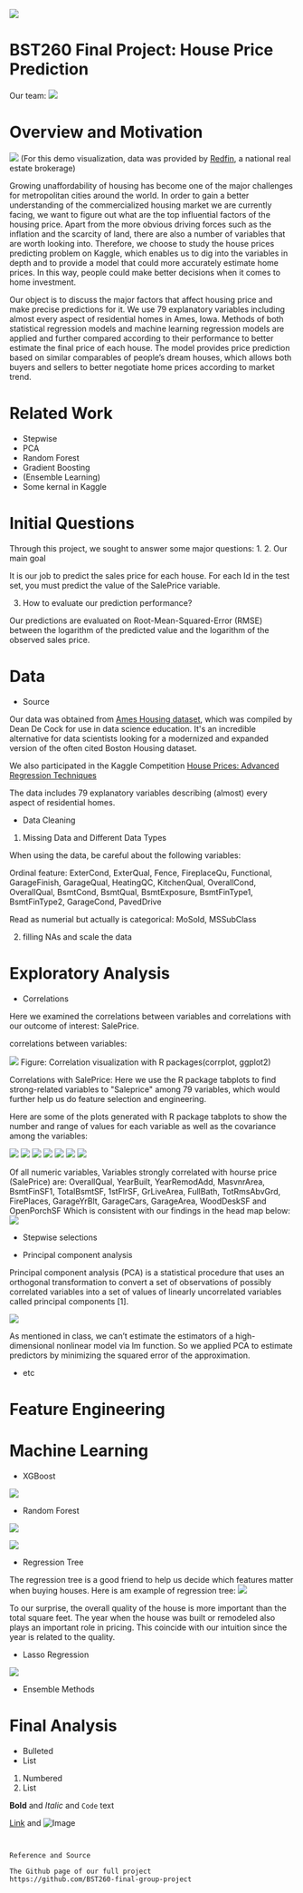 ![](front.jpeg)
# BST260 Final Project: House Price Prediction

Our team:
![](team.png)


# Overview and Motivation

![](1.jpg)
(For this demo visualization, data was provided by [Redfin](https://www.redfin.com/), a national real estate brokerage)


Growing unaffordability of housing has become one of the major challenges for metropolitan cities around the world. In order to gain a better understanding of the commercialized housing market we are currently facing, we want to figure out what are the top influential factors of the housing price. Apart from the more obvious driving forces such as the inflation and the scarcity of land, there are also a number of variables that are worth looking into. Therefore, we choose to study the house prices predicting problem on Kaggle, which enables us to dig into the variables in depth and to provide a model that could more accurately estimate home prices. In this way, people could make better decisions when it comes to home investment.

Our object is to discuss the major factors that affect housing price and make precise predictions for it. We use 79 explanatory variables including almost every aspect of residential homes in Ames, Iowa. Methods of both statistical regression models and machine learning regression models are applied and further compared according to their performance to better estimate the final price of each house. The model provides price prediction based on similar comparables of people’s dream houses, which allows both buyers and sellers to better negotiate home prices according to market trend. 


# Related Work

- Stepwise
- PCA
- Random Forest
- Gradient Boosting
- (Ensemble Learning)
- Some kernal in Kaggle


# Initial Questions
Through this project, we sought to answer some major questions: 
1.
2. Our main goal 

It is our job to predict the sales price for each house. For each Id in the test set, you must predict the value of the SalePrice variable. 

3. How to evaluate our prediction performance?

Our predictions are evaluated on Root-Mean-Squared-Error (RMSE) between the logarithm of the predicted value and the logarithm of the observed sales price.


# Data

- Source

Our data was obtained from [Ames Housing dataset](https://ww2.amstat.org/publications/jse/v19n3/decock.pdf), which was compiled by Dean De Cock for use in data science education. It's an incredible alternative for data scientists looking for a modernized and expanded version of the often cited Boston Housing dataset. 

We also participated in the Kaggle Competition [House Prices: Advanced Regression Techniques](https://www.kaggle.com/c/house-prices-advanced-regression-techniques) 

The data includes 79 explanatory variables describing (almost) every aspect of residential homes. 

- Data Cleaning

1. Missing Data and Different Data Types

When using the data, be careful about the following variables:

Ordinal feature: ExterCond, ExterQual, Fence, FireplaceQu, Functional, GarageFinish, GarageQual, HeatingQC, KitchenQual, OverallCond, OverallQual, BsmtCond, BsmtQual, BsmtExposure, BsmtFinType1, BsmtFinType2, GarageCond, PavedDrive

Read as numerial but actually is categorical: MoSold, MSSubClass

2. filling NAs and scale the data



# Exploratory Analysis
- Correlations

Here we examined the correlations between variables and correlations with our outcome of interest: SalePrice.

correlations between variables:

![](cor.png)
Figure: Correlation visualization with R packages(corrplot, ggplot2)

Correlations with SalePrice:
Here we use the R package tabplots to find strong-related variables to "Saleprice" among 79 variables, which would further help us do feature selection and engineering. 

Here are some of the plots generated with R package tabplots to show the number and range of values for each variable as well as the covariance among the variables:


![](vk.png)
![](v0.png)
![](v1.png)
![](v2.png)
![](v3.png)
![](v4.png)
![](v5.png)

Of all numeric variables, Variables strongly correlated with hourse price (SalePrice) are:
 OverallQual, YearBuilt, YearRemodAdd, MasvnrArea, BsmtFinSF1, TotalBsmtSF, 1stFlrSF, GrLiveArea, FullBath, TotRmsAbvGrd, FirePlaces, GarageYrBlt, GarageCars, GarageArea, WoodDeskSF and OpenPorchSF
Which is consistent with our findings in the head map below:
![](corr.png)
 
 
- Stepwise selections

- Principal component analysis

Principal component analysis (PCA) is a statistical procedure that uses an orthogonal transformation to convert a set of observations of possibly correlated variables into a set of values of linearly uncorrelated variables called principal components [1].

![](pca.png)

As mentioned in class, we can’t estimate the estimators of a high-dimensional nonlinear model via lm function. So we applied PCA to estimate predictors by minimizing  the squared error of the approximation.



- etc

# Feature Engineering


# Machine Learning
- XGBoost

![](xgboots.png)

- Random Forest

![](randomf.png)

![](rf.png)
- Regression Tree 

The regression tree is a good friend to help us decide which features matter when buying houses. Here is am example of regression tree:
![](tree.png)


To our surprise, the overall quality of the house is more important than the total square feet. 
The year when the house was built or remodeled also plays an important role in pricing. This coincide with our intuition since the year is related to the quality.

- Lasso Regression

![](lasso.png)

- Ensemble Methods

# Final Analysis






- Bulleted
- List

1. Numbered
2. List

**Bold** and _Italic_ and `Code` text

[Link](url) and ![Image](src)
```


Reference and Source

The Github page of our full project
https://github.com/BST260-final-group-project

